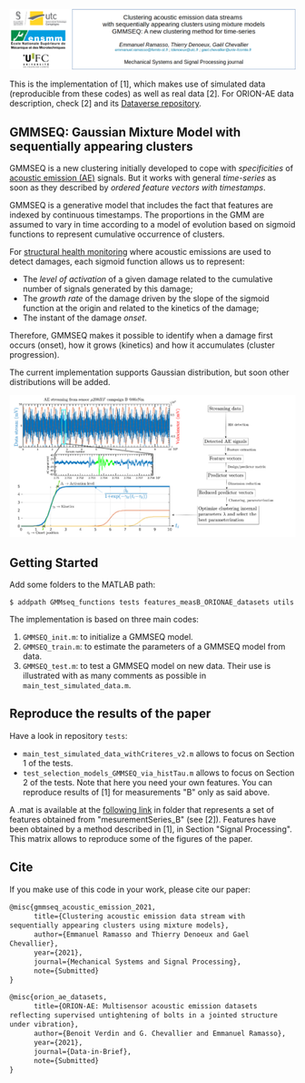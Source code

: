 ![alt text](.images/header.png)

This is the implementation of [1], which makes use of simulated data (reproducible from these codes) as well as real data [2]. For ORION-AE data description, check [2] and its [Dataverse repository](https://doi.org/10.7910/DVN/FBRDU0). 

## GMMSEQ: Gaussian Mixture Model with sequentially appearing clusters

GMMSEQ is a new clustering initially developed to cope with *specificities* of [acoustic emission (AE)](https://www.astm.org/Standards/E1932.htm) signals. But it works with general *time-series* as soon as they described by *ordered feature vectors with timestamps*. 

GMMSEQ is a generative model that includes the fact that features are indexed by continuous timestamps. The proportions in the GMM are assumed to vary in time according to a model of evolution based on sigmoid functions to represent cumulative occurrence of clusters. 

For [structural health monitoring](https://www.astm.org/Standards/E2983.htm) where acoustic emissions are used to detect damages, each sigmoid function allows us to represent:
- The *level of activation* of a given damage related to the cumulative number of signals generated by this damage;
- The *growth rate* of the damage driven by the slope of the sigmoid function at the origin  and related to the kinetics of the damage; 
- The instant of the damage *onset*. 

Therefore, GMMSEQ makes it possible to identify when a damage first occurs (onset), how it grows (kinetics) and how it accumulates (cluster progression).

The current implementation supports Gaussian distribution, but soon other distributions will be added. 

![Example of an acoustic emission streaming, an AE signal, and the main idea behind GMMSEQ model](.images/test_figures.png)


## Getting Started

Add some folders to the MATLAB path:
```commandline
$ addpath GMMseq_functions tests features_measB_ORIONAE_datasets utils
```

The implementation is based on three main codes: 
1. `GMMSEQ_init.m`: to initialize a GMMSEQ model.
2. `GMMSEQ_train.m`: to estimate the parameters of a GMMSEQ model from data.
3. `GMMSEQ_test.m`: to test a GMMSEQ model on new data.
Their use is illustrated with as many comments as possible in `main_test_simulated_data.m`.


## Reproduce the results of the paper

Have a look in repository `tests`:
- `main_test_simulated_data_withCriteres_v2.m` allows to focus on Section 1 of the tests.
- `test_selection_models_GMMSEQ_via_histTau.m` allows to focus on Section 2 of the tests. Note that here you need your own features. You can reproduce results of [1] for measurements "B" only as said above.

A .mat is available at the [following link](https://tobedone.html) in folder that represents a set of features obtained from "mesurementSeries_B" (see [2]). Features have been obtained by a method described in [1], in Section "Signal Processing". This matrix allows to reproduce some of the figures of the paper.

## Cite

If you make use of this code in your work, please cite our paper:

```
@misc{gmmseq_acoustic_emission_2021,
      title={Clustering acoustic emission data stream with sequentially appearing clusters using mixture models}, 
      author={Emmanuel Ramasso and Thierry Denoeux and Gael Chevallier},
      year={2021},
      journal={Mechanical Systems and Signal Processing},
      note={Submitted}
}
```

```
@misc{orion_ae_datasets,
      title={ORION-AE: Multisensor acoustic emission datasets reflecting supervised untightening of bolts in a jointed structure under vibration}, 
      author={Benoit Verdin and G. Chevallier and Emmanuel Ramasso},
      year={2021},
      journal={Data-in-Brief},
      note={Submitted}
}
```